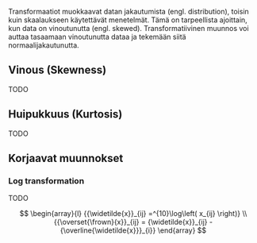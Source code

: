 Transformaatiot muokkaavat datan jakautumista (engl. distribution), toisin kuin skaalaukseen käytettävät menetelmät. Tämä on tarpeellista ajoittain, kun data on vinoutunutta (engl. skewed). Transformatiivinen muunnos voi auttaa tasaamaan vinoutunutta dataa ja tekemään siitä normaalijakautunutta.

## Vinous (Skewness)

TODO

## Huipukkuus (Kurtosis)

TODO

## Korjaavat muunnokset

### Log transformation

TODO

$$
\begin{array}{l}
{{\widetilde{x}}_{ij} =^{10}\log\left( x_{ij} \right)} \\
{{\overset{\frown}{x}}_{ij} = {\widetilde{x}}_{ij} - {\overline{\widetilde{x}}}_{i}}
\end{array}
$$
